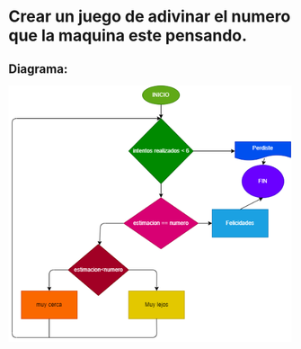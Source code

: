 # Crear un juego de adivinar el numero que la maquina este pensando.

## Diagrama:
![Diagrama de flujo](adivina.png ("Diagrama de flujo"))